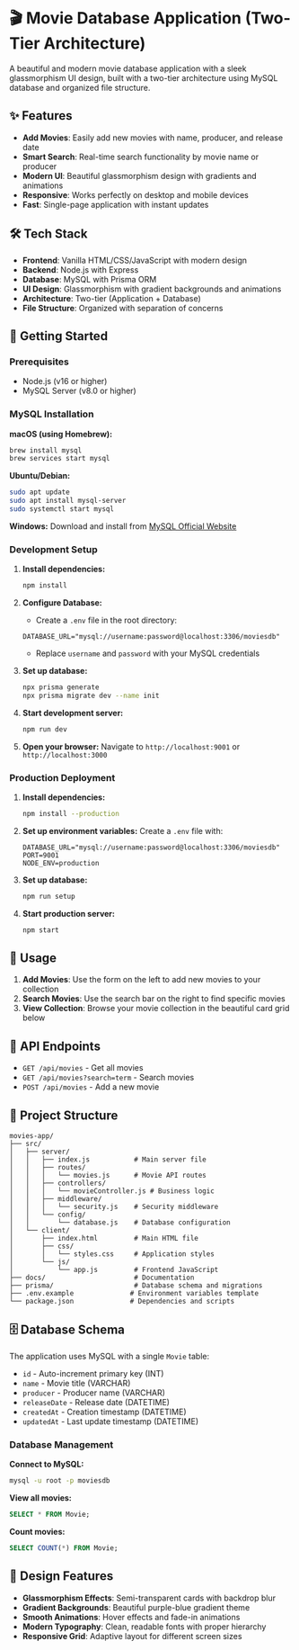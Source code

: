 # 🎬 Movie Database Application (Two-Tier Architecture)

A beautiful and modern movie database application with a sleek glassmorphism UI design, built with a two-tier architecture using MySQL database and organized file structure.

## ✨ Features

- **Add Movies**: Easily add new movies with name, producer, and release date
- **Smart Search**: Real-time search functionality by movie name or producer
- **Modern UI**: Beautiful glassmorphism design with gradients and animations
- **Responsive**: Works perfectly on desktop and mobile devices
- **Fast**: Single-page application with instant updates

## 🛠️ Tech Stack

- **Frontend**: Vanilla HTML/CSS/JavaScript with modern design
- **Backend**: Node.js with Express
- **Database**: MySQL with Prisma ORM
- **UI Design**: Glassmorphism with gradient backgrounds and animations
- **Architecture**: Two-tier (Application + Database)
- **File Structure**: Organized with separation of concerns

## 🚀 Getting Started

### Prerequisites
- Node.js (v16 or higher)
- MySQL Server (v8.0 or higher)

### MySQL Installation
**macOS (using Homebrew):**
```bash
brew install mysql
brew services start mysql
```

**Ubuntu/Debian:**
```bash
sudo apt update
sudo apt install mysql-server
sudo systemctl start mysql
```

**Windows:**
Download and install from [MySQL Official Website](https://dev.mysql.com/downloads/mysql/)

### Development Setup
1. **Install dependencies:**
   ```bash
   npm install
   ```

2. **Configure Database:**
   - Create a `.env` file in the root directory:
   ```env
   DATABASE_URL="mysql://username:password@localhost:3306/moviesdb"
   ```
   - Replace `username` and `password` with your MySQL credentials

3. **Set up database:**
   ```bash
   npx prisma generate
   npx prisma migrate dev --name init
   ```

4. **Start development server:**
   ```bash
   npm run dev
   ```

5. **Open your browser:**
   Navigate to `http://localhost:9001` or `http://localhost:3000`

### Production Deployment

1. **Install dependencies:**
   ```bash
   npm install --production
   ```

2. **Set up environment variables:**
   Create a `.env` file with:
   ```env
   DATABASE_URL="mysql://username:password@localhost:3306/moviesdb"
   PORT=9001
   NODE_ENV=production
   ```

3. **Set up database:**
   ```bash
   npm run setup
   ```

4. **Start production server:**
   ```bash
   npm start
   ```

## 📖 Usage

1. **Add Movies**: Use the form on the left to add new movies to your collection
2. **Search Movies**: Use the search bar on the right to find specific movies
3. **View Collection**: Browse your movie collection in the beautiful card grid below

## 🔗 API Endpoints

- `GET /api/movies` - Get all movies
- `GET /api/movies?search=term` - Search movies
- `POST /api/movies` - Add a new movie

## 📁 Project Structure

```
movies-app/
├── src/
│   ├── server/
│   │   ├── index.js           # Main server file
│   │   ├── routes/
│   │   │   └── movies.js      # Movie API routes
│   │   ├── controllers/
│   │   │   └── movieController.js # Business logic
│   │   ├── middleware/
│   │   │   └── security.js    # Security middleware
│   │   └── config/
│   │       └── database.js    # Database configuration
│   └── client/
│       ├── index.html         # Main HTML file
│       ├── css/
│       │   └── styles.css     # Application styles
│       └── js/
│           └── app.js         # Frontend JavaScript
├── docs/                      # Documentation
├── prisma/                    # Database schema and migrations
├── .env.example              # Environment variables template
└── package.json              # Dependencies and scripts
```

## 🗄️ Database Schema

The application uses MySQL with a single `Movie` table:
- `id` - Auto-increment primary key (INT)
- `name` - Movie title (VARCHAR)
- `producer` - Producer name (VARCHAR)
- `releaseDate` - Release date (DATETIME)
- `createdAt` - Creation timestamp (DATETIME)
- `updatedAt` - Last update timestamp (DATETIME)

### Database Management
**Connect to MySQL:**
```bash
mysql -u root -p moviesdb
```

**View all movies:**
```sql
SELECT * FROM Movie;
```

**Count movies:**
```sql
SELECT COUNT(*) FROM Movie;
```

## 🎨 Design Features

- **Glassmorphism Effects**: Semi-transparent cards with backdrop blur
- **Gradient Backgrounds**: Beautiful purple-blue gradient theme
- **Smooth Animations**: Hover effects and fade-in animations
- **Modern Typography**: Clean, readable fonts with proper hierarchy
- **Responsive Grid**: Adaptive layout for different screen sizes